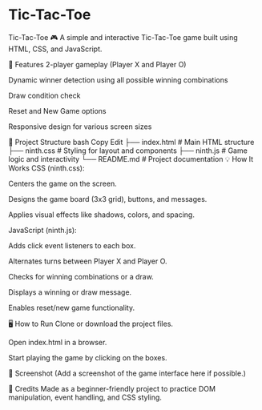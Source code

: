 # Tic-Tac-Toe

Tic-Tac-Toe 🎮
A simple and interactive Tic-Tac-Toe game built using HTML, CSS, and JavaScript.

🔧 Features
2-player gameplay (Player X and Player O)

Dynamic winner detection using all possible winning combinations

Draw condition check

Reset and New Game options

Responsive design for various screen sizes

📂 Project Structure
bash
Copy
Edit
├── index.html       # Main HTML structure
├── ninth.css        # Styling for layout and components
├── ninth.js         # Game logic and interactivity
└── README.md        # Project documentation
💡 How It Works
CSS (ninth.css):

Centers the game on the screen.

Designs the game board (3x3 grid), buttons, and messages.

Applies visual effects like shadows, colors, and spacing.

JavaScript (ninth.js):

Adds click event listeners to each box.

Alternates turns between Player X and Player O.

Checks for winning combinations or a draw.

Displays a winning or draw message.

Enables reset/new game functionality.

🖥️ How to Run
Clone or download the project files.

Open index.html in a browser.

Start playing the game by clicking on the boxes.

📸 Screenshot
(Add a screenshot of the game interface here if possible.)

📃 Credits
Made as a beginner-friendly project to practice DOM manipulation, event handling, and CSS styling.